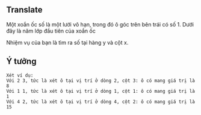 ## Translate
Một xoắn ốc số là một lưới vô hạn, trong đó ô góc trên bên trái có số 1. Dưới đây là năm lớp đầu tiên của xoắn ốc

Nhiệm vụ của bạn là tìm ra số tại hàng y và cột x.

## Ý tưởng
```
Xét ví dụ:
Với 2 3, tức là xét ô tại vị trí ở dòng 2, cột 3: ô có mang giá trị là 8 
Với 1 1, tức là xét ô tại vị trí ở dòng 1, cột 1: ô có mang giá trị là 1
Với 4 2, tức là xét ô tại vị trí ở dòng 4, cột 2: ô có mang giá trị là 15
```

